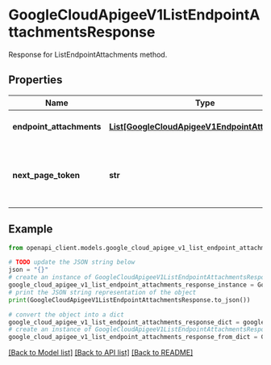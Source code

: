 # GoogleCloudApigeeV1ListEndpointAttachmentsResponse

Response for ListEndpointAttachments method.

## Properties

Name | Type | Description | Notes
------------ | ------------- | ------------- | -------------
**endpoint_attachments** | [**List[GoogleCloudApigeeV1EndpointAttachment]**](GoogleCloudApigeeV1EndpointAttachment.md) | Endpoint attachments in the specified organization. | [optional] 
**next_page_token** | **str** | Page token that you can include in an &#x60;ListEndpointAttachments&#x60; request to retrieve the next page. If omitted, no subsequent pages exist. | [optional] 

## Example

```python
from openapi_client.models.google_cloud_apigee_v1_list_endpoint_attachments_response import GoogleCloudApigeeV1ListEndpointAttachmentsResponse

# TODO update the JSON string below
json = "{}"
# create an instance of GoogleCloudApigeeV1ListEndpointAttachmentsResponse from a JSON string
google_cloud_apigee_v1_list_endpoint_attachments_response_instance = GoogleCloudApigeeV1ListEndpointAttachmentsResponse.from_json(json)
# print the JSON string representation of the object
print(GoogleCloudApigeeV1ListEndpointAttachmentsResponse.to_json())

# convert the object into a dict
google_cloud_apigee_v1_list_endpoint_attachments_response_dict = google_cloud_apigee_v1_list_endpoint_attachments_response_instance.to_dict()
# create an instance of GoogleCloudApigeeV1ListEndpointAttachmentsResponse from a dict
google_cloud_apigee_v1_list_endpoint_attachments_response_from_dict = GoogleCloudApigeeV1ListEndpointAttachmentsResponse.from_dict(google_cloud_apigee_v1_list_endpoint_attachments_response_dict)
```
[[Back to Model list]](../README.md#documentation-for-models) [[Back to API list]](../README.md#documentation-for-api-endpoints) [[Back to README]](../README.md)



